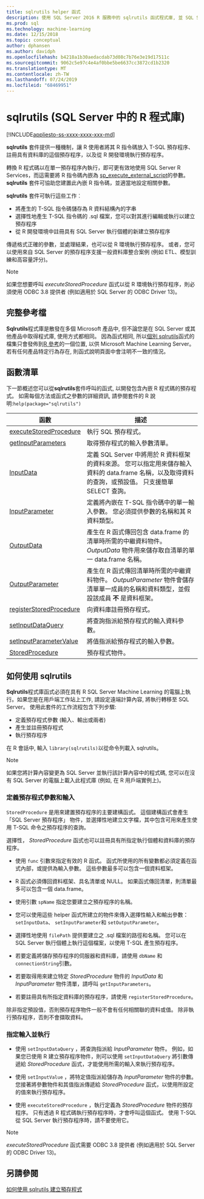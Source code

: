 ```yaml
---
title: sqlrutils helper 函式
description: 使用 SQL Server 2016 R 服務中的 sqlrutils 函式程式庫, 並 SQL Server 2017 Machine Learning 服務與 R, 以產生包含 R 腳本的預存程式。
ms.prod: sql
ms.technology: machine-learning
ms.date: 12/15/2018
ms.topic: conceptual
author: dphansen
ms.author: davidph
ms.openlocfilehash: b4218a1b30aedacdab73d08c7b76e3e19d17511c
ms.sourcegitcommit: 9062c5e97c4e4af0bbe5be6637cc3872cd1b2320
ms.translationtype: MT
ms.contentlocale: zh-TW
ms.lasthandoff: 07/24/2019
ms.locfileid: "68469951"
---
```

# <a name="sqlrutils-r-library-in-sql-server"></a>sqlrutils (SQL Server 中的 R 程式庫)
[!INCLUDE[appliesto-ss-xxxx-xxxx-xxx-md](../../includes/appliesto-ss-xxxx-xxxx-xxx-md.md)]

**sqlrutils** 套件提供一種機制，讓 R 使用者將其 R 指令碼放入 T-SQL 預存程序、註冊具有資料庫的這個預存程序，以及從 R 開發環境執行預存程序。 

轉換 R 程式碼以在單一預存程序內執行，即可更有效地使用 SQL Server R Services，而這需要將 R 指令碼內嵌為 [sp_execute_external_script](../../relational-databases/system-stored-procedures/sp-execute-external-script-transact-sql.md)的參數。 **sqlrutils** 套件可協助您建置此內嵌 R 指令碼，並適當地設定相關參數。

**sqlrutils** 套件可執行這些工作︰

- 將產生的 T-SQL 指令碼儲存為 R 資料結構內的字串
- 選擇性地產生 T-SQL 指令碼的 .sql 檔案，您可以對其進行編輯或執行以建立預存程序
- 從 R 開發環境中註冊具有 SQL Server 執行個體的新建立預存程序

傳遞格式正確的參數，並處理結果，也可以從 R 環境執行預存程序。 或者，您可以使用來自 SQL Server 的預存程序支援一般資料庫整合案例 (例如 ETL、模型訓練和高容量評分)。

  > [!NOTE]
  > 如果您想要呼叫 *executeStoredProcedure* 函式以從 R 環境執行預存程序，則必須使用 ODBC 3.8 提供者 (例如適用於 SQL Server 的 ODBC Driver 13)。  
  
## <a name="full-reference-documentation"></a>完整參考檔

**Sqlrutils**程式庫是散發在多個 Microsoft 產品中, 但不論您是在 SQL Server 或其他產品中取得程式庫, 使用方式都相同。 因為函式相同, 所以[個別 sqlrutils](https://docs.microsoft.com/machine-learning-server/r-reference/revoscaler/revoscaler)函式的檔集只會發佈到[R 參考](https://docs.microsoft.com/machine-learning-server/r-reference/introducing-r-server-r-package-reference)的一個位置, 以供 Microsoft Machine Learning Server。 若有任何產品特定行為存在, 則函式說明頁面中會注明不一致的情況。

## <a name="functions-list"></a>函數清單

下一節概述您可以從**sqlrutils**套件呼叫的函式, 以開發包含內嵌 R 程式碼的預存程式。 如需每個方法或函式之參數的詳細資訊, 請參閱套件的 R 說明:`help(package="sqlrutils")`

|函數 | 描述 |
|------|-------------|
|[executeStoredProcedure](https://docs.microsoft.com/machine-learning-server/r-reference/sqlrutils/executestoredprocedure)| 執行 SQL 預存程式。|
|[getInputParameters](https://docs.microsoft.com/machine-learning-server/r-reference/sqlrutils/getinputparameters)| 取得預存程式的輸入參數清單。| 
|[InputData](https://docs.microsoft.com/machine-learning-server/r-reference/sqlrutils/inputdata)| 定義 SQL Server 中將用於 R 資料框架的資料來源。 您可以指定用來儲存輸入資料的 data.frame 名稱，以及取得資料的查詢，或預設值。 只支援簡單 SELECT 查詢。 | 
|[InputParameter](https://docs.microsoft.com/machine-learning-server/r-reference/sqlrutils/inputparameter)| 定義將內嵌在 T-SQL 指令碼中的單一輸入參數。 您必須提供參數的名稱和其 R 資料類型。| 
|[OutputData](https://docs.microsoft.com/machine-learning-server/r-reference/sqlrutils/outputdata)| 產生在 R 函式傳回包含 data.frame 的清單時所需的中繼資料物件。 *OutputData* 物件用來儲存取自清單的單一 data.frame 名稱。| 
|[OutputParameter](https://docs.microsoft.com/machine-learning-server/r-reference/sqlrutils/outputparameter) | 產生在 R 函式傳回清單時所需的中繼資料物件。 *OutputParameter* 物件會儲存清單單一成員的名稱和資料類型，並假設該成員 **不** 是資料框架。 |
|[registerStoredProcedure](https://docs.microsoft.com/machine-learning-server/r-reference/sqlrutils/registerstoredprocedure) | 向資料庫註冊預存程式。|
|[setInputDataQuery](https://docs.microsoft.com/machine-learning-server/r-reference/sqlrutils/setinputdataquery)| 將查詢指派給預存程式的輸入資料參數。| 
|[setInputParameterValue](https://docs.microsoft.com/machine-learning-server/r-reference/sqlrutils/setinputparametervalue)| 將值指派給預存程式的輸入參數。| 
|[StoredProcedure](https://docs.microsoft.com/machine-learning-server/r-reference/sqlrutils/storedprocedure)| 預存程式物件。|


## <a name="how-to-use-sqlrutils"></a>如何使用 sqlrutils

**Sqlrutils**程式庫函式必須在具有 R SQL Server Machine Learning 的電腦上執行。如果您是在用戶端工作站上工作, 請設定遠端計算內容, 將執行轉移至 SQL Server。 使用此套件的工作流程包含下列步驟:

+ 定義預存程式參數 (輸入、輸出或兩者) 
+ 產生並註冊預存程式    
+ 執行預存程序  

在 R 會話中, 輸入 `library(sqlrutils)`以從命令列載入 sqlrutils。

> [!Note]
> 如果您將計算內容變更為 SQL Server 並執行該計算內容中的程式碼, 您可以在沒有 SQL Server 的電腦上載入此程式庫 (例如, 在 R 用戶端實例上)。


### <a name="define-stored-procedure-parameters-and-inputs"></a>定義預存程式參數和輸入

`StoredProcedure` 是用來建置預存程序的主要建構函式。 這個建構函式會產生「SQL Server 預存程序」  物件，並選擇性地建立文字檔，其中包含可用來產生使用 T-SQL 命令之預存程序的查詢。 

選擇性， *StoredProcedure* 函式也可以註冊具有所指定執行個體和資料庫的預存程序。

+ 使用 `func` 引數來指定有效的 R 函式。 函式所使用的所有變數都必須定義在函式內部，或提供為輸入參數。 這些參數最多可以包含一個資料框架。

+ R 函式必須傳回資料框架、具名清單或 NULL。 如果函式傳回清單，則清單最多可以包含一個 data.frame。

+ 使用引數 `spName` 指定您要建立之預存程序的名稱。

+ 您可以使用這些 helper 函式所建立的物件來傳入選擇性輸入和輸出參數： `setInputData`、 `setInputParameter`和 `setOutputParameter`。

+  選擇性地使用 `filePath` 提供要建立之 .sql 檔案的路徑和名稱。 您可以在 SQL Server 執行個體上執行這個檔案，以使用 T-SQL 產生預存程序。

+ 若要定義將儲存預存程序的伺服器和資料庫，請使用 `dbName` 和  `connectionString`引數。

+ 若要取得用來建立特定 *StoredProcedure* 物件的 *InputData* 和 *InputParameter* 物件清單，請呼叫 `getInputParameters`。 

+ 若要註冊具有所指定資料庫的預存程序，請使用 `registerStoredProcedure`。

除非指定預設值，否則預存程序物件一般不會有任何相關聯的資料或值。 除非執行預存程序，否則不會擷取資料。 

### <a name="specify-inputs-and-execute"></a>指定輸入並執行

+ 使用 `setInputDataQuery` ，將查詢指派給 *InputParameter* 物件。 例如，如果您已使用 R 建立預存程序物件，則可以使用 `setInputDataQuery` 將引數傳遞給 *StoredProcedure* 函式，才能使用所需的輸入來執行預存程序。

+ 使用 `setInputValue` ，將特定值指派給儲存為 *InputParameter* 物件的參數。 您接著將參數物件和其值指派傳遞給 *StoredProcedure* 函式，以使用所設定的值來執行預存程序。

+ 使用 `executeStoredProcedure` ，執行定義為 *StoredProcedure* 物件的預存程序。 只有透過 R 程式碼執行預存程序時，才會呼叫這個函式。 使用 T-SQL 從 SQL Server 執行預存程序時，請不要使用它。

> [!NOTE]
> *executeStoredProcedure* 函式需要 ODBC 3.8 提供者 (例如適用於 SQL Server 的 ODBC Driver 13)。  

## <a name="see-also"></a>另請參閱

[如何使用 sqlrutils 建立預存程式](how-to-create-a-stored-procedure-using-sqlrutils.md)

